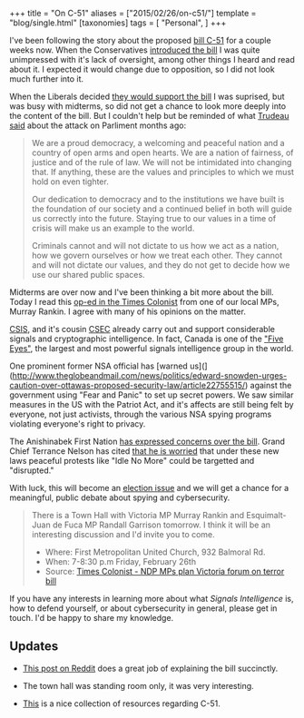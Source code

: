 +++
title = "On C-51"
aliases = ["2015/02/26/on-c51/"]
template = "blog/single.html"
[taxonomies]
tags = [
  "Personal",
]
+++

I've been following the story about the proposed [bill C-51](https://www.documentcloud.org/documents/1513457-bill-c-51.html) for a couple weeks now. When the Conservatives [introduced the bill](http://www.cbc.ca/news/politics/stephen-harper-to-unveil-new-anti-terror-bill-in-richmond-hill-1.2937477) I was quite unimpressed with it's lack of oversight, among other things I heard and read about it. I expected it would change due to opposition, so I did not look much further into it.

When the Liberals decided [they would support the bill](http://www.cbc.ca/news/politics/anti-terrorism-bill-to-be-supported-by-liberals-justin-trudeau-says-1.2945187) I was suprised, but was busy with midterms, so did not get a chance to look more deeply into the content of the bill. But I couldn't help but be reminded of what [Trudeau said](http://www.cbc.ca/news/politics/ottawa-shooting-harper-mulcair-trudeau-speak-about-attack-1.2809530) about the attack on Parliment months ago:


> We are a proud democracy, a welcoming and peaceful nation and a country of open arms and open hearts. We are a nation of fairness, of justice and of the rule of law. We will not be intimidated into changing that. If anything, these are the values and principles to which we must hold on even tighter.
>
> Our dedication to democracy and to the institutions we have built is the foundation of our society and a continued belief in both will guide us correctly into the future. Staying true to our values in a time of crisis will make us an example to the world.
>
> Criminals cannot and will not dictate to us how we act as a nation, how we govern ourselves or how we treat each other. They cannot and will not dictate our values, and they do not get to decide how we use our shared public spaces.

<!-- more -->

Midterms are over now and I've been thinking a bit more about the bill. Today I read this [op-ed in the Times Colonist](http://www.timescolonist.com/opinion/op-ed/comment-why-anti-terror-bill-is-unnecessary-and-dangerous-1.1774500) from one of our local MPs, Murray Rankin. I agree with many of his opinions on the matter.


[CSIS](https://en.wikipedia.org/wiki/Canadian_Security_Intelligence_Service), and it's cousin [CSEC](https://en.wikipedia.org/wiki/Communications_Security_Establishment) already carry out and support considerable signals and cryptographic intelligence. In fact, Canada is one of the ["Five Eyes"](http://opencanada.org/features/the-think-tank/essays/canada-and-the-five-eyes-intelligence-community/), the largest and most powerful signals intelligence group in the world.

One prominent former NSA official has [warned us](](http://www.theglobeandmail.com/news/politics/edward-snowden-urges-caution-over-ottawas-proposed-security-law/article22755515/) against the government using "Fear and Panic" to set up secret powers. We saw similar measures in the US with the Patriot Act, and it's affects are still being felt by everyone, not just activists, through the various NSA spying programs violating everyone's right to privacy.

The Anishinabek First Nation [has expressed concerns over the bill](http://www.nugget.ca/2015/02/25/anishinabek-concerned-with-bill-c-51-the-anti-terrorism-ac). Grand Chief Terrance Nelson has cited [that he is worried](http://www.cbc.ca/news/canada/manitoba/bill-c-51-dangerous-legislation-says-manitoba-first-nations-leader-1.2966795) that under these new laws  peaceful protests like "Idle No More" could be targetted and "disrupted."

With luck, this will become an [election issue](http://www.cbc.ca/news/politics/bill-c-51-political-battle-lines-drawn-over-anti-terror-bill-as-election-nears-1.2962764) and we will get a chance for a meaningful, public debate about spying and cybersecurity.

> There is a Town Hall with Victoria MP Murray Rankin and Esquimalt-Juan de Fuca MP Randall Garrison tomorrow. I think it will be an interesting discussion and I'd invite you to come.
>
> * Where: First Metropolitan United Church, 932 Balmoral Rd.
> * When: 7-8:30 p.m Friday, February 26th
> * Source: [Times Colonist - NDP MPs plan Victoria forum on terror bill](http://www.timescolonist.com/news/local/ndp-mps-plan-victoria-forum-on-terror-bill-1.1775097)

If you have any interests in learning more about what *Signals Intelligence* is, how to defend yourself, or about cybersecurity in general, please get in touch. I'd be happy to share my knowledge.


## Updates

* [This post on Reddit](http://www.reddit.com/r/protestcanada/comments/2xav5a/what_exactly_is_in_bill_c51/coyrgse) does a great job of explaining the bill succinctly.

* The town hall was standing room only, it was very interesting.

* [This](http://www.quirksandquiddities.ca/a-collection-of-resources-concerning-bill-c-51-the-anti-terrorism-act/) is a nice collection of resources regarding C-51.
